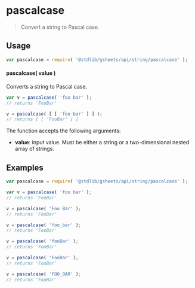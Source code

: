 <!--

@license Apache-2.0

Copyright (c) 2023 The Stdlib Authors.

Licensed under the Apache License, Version 2.0 (the "License");
you may not use this file except in compliance with the License.
You may obtain a copy of the License at

   http://www.apache.org/licenses/LICENSE-2.0

Unless required by applicable law or agreed to in writing, software
distributed under the License is distributed on an "AS IS" BASIS,
WITHOUT WARRANTIES OR CONDITIONS OF ANY KIND, either express or implied.
See the License for the specific language governing permissions and
limitations under the License.

-->

<!-- This is a generated file. Do not edit directly. -->

# pascalcase

> Convert a string to Pascal case.

<section class="intro">

</section>

<!-- /.intro -->

<section class="usage">

## Usage

```javascript
var pascalcase = require( '@stdlib/gsheets/api/string/pascalcase' );
```

#### pascalcase( value )

Converts a string to Pascal case.

```javascript
var v = pascalcase( 'foo bar' );
// returns 'FooBar'

v = pascalcase( [ [ 'foo bar' ] ] );
// returns [ [ 'FooBar' ] ]
```

The function accepts the following arguments:

-   **value**: input value. Must be either a string or a two-dimensional nested array of strings.

</section>

<!-- /.usage -->

<section class="notes">

</section>

<!-- /.notes -->

<section class="examples">

## Examples

<!-- eslint no-undef: "error" -->

```javascript
var pascalcase = require( '@stdlib/gsheets/api/string/pascalcase' );

var v = pascalcase( 'foo bar' );
// returns 'FooBar'

v = pascalcase( 'Foo Bar' );
// returns 'FooBar'

v = pascalcase( 'foo_bar' );
// returns 'FooBar'

v = pascalcase( 'fooBar' );
// returns 'FooBar'

v = pascalcase( 'FooBar' );
// returns 'FooBar'

v = pascalcase( 'FOO_BAR' );
// returns 'FooBar'
```

</section>

<!-- /.examples -->

<!-- Section for related `stdlib` packages. Do not manually edit this section, as it is automatically populated. -->

<section class="related">

</section>

<!-- /.related -->

<!-- Section for all links. Make sure to keep an empty line after the `section` element and another before the `/section` close. -->

<section class="links">

</section>

<!-- /.links -->
